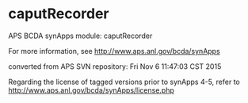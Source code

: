 # caputRecorder
APS BCDA synApps module: caputRecorder

For more information, see
   http://www.aps.anl.gov/bcda/synApps

converted from APS SVN repository: Fri Nov  6 11:47:03 CST 2015

Regarding the license of tagged versions prior to synApps 4-5,
refer to http://www.aps.anl.gov/bcda/synApps/license.php
